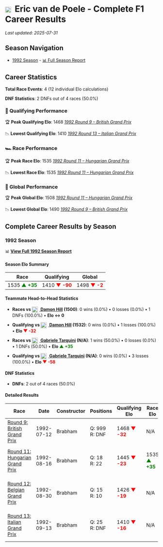# <img src="https://upload.wikimedia.org/wikipedia/commons/6/65/Flag_of_Belgium.svg" alt="Belgium" width="20" height="auto" style="vertical-align: middle; margin-right: 5px;" onerror="this.outerHTML='🇧🇪'; this.style.marginRight='5px';"/> Eric van de Poele - Complete F1 Career Results

*Last updated: 2025-07-31*

## Season Navigation

- [1992 Season](#1992-season) - [📊 Full Season Report](../seasons/1992-season-report)

## Career Statistics

**Total Race Events**: 4 (12 individual Elo calculations)

**DNF Statistics**: 2 DNFs out of 4 races (50.0%)

### 🏁 Qualifying Performance

🏆 **Peak Qualifying Elo**: 1468
   *[1992 Round 9 – British Grand Prix](../seasons/1992-season-report#round-9-british-grand-prix)*

📉 **Lowest Qualifying Elo**: 1410
   *[1992 Round 13 – Italian Grand Prix](../seasons/1992-season-report#round-13-italian-grand-prix)*

### 🏎️ Race Performance

🏆 **Peak Race Elo**: 1535
   *[1992 Round 11 – Hungarian Grand Prix](../seasons/1992-season-report#round-11-hungarian-grand-prix)*

📉 **Lowest Race Elo**: 1535
   *[1992 Round 11 – Hungarian Grand Prix](../seasons/1992-season-report#round-11-hungarian-grand-prix)*

### 🌟 Global Performance

🏆 **Peak Global Elo**: 1508
   *[1992 Round 11 – Hungarian Grand Prix](../seasons/1992-season-report#round-11-hungarian-grand-prix)*

📉 **Lowest Global Elo**: 1490
   *[1992 Round 9 – British Grand Prix](../seasons/1992-season-report#round-9-british-grand-prix)*


## Complete Career Results by Season

### 1992 Season

📊 **[View Full 1992 Season Report](../seasons/1992-season-report)**

#### Season Elo Summary

| Race | Qualifying | Global |
|------|------------|--------|
| 1535 **<span style="color: green;">▲ +35</span>** | 1410 **<span style="color: red;">▼ -90</span>** | 1498 **<span style="color: red;">▼ -2</span>** |

#### Teammate Head-to-Head Statistics

- **Races vs [<img src="https://upload.wikimedia.org/wikipedia/commons/thumb/8/83/Flag_of_the_United_Kingdom_%283-5%29.svg/512px-Flag_of_the_United_Kingdom_%283-5%29.svg.png?20250726143817" alt="United Kingdom" width="20" height="auto" style="vertical-align: middle; margin-right: 5px;" onerror="this.outerHTML='🇬🇧'; this.style.marginRight='5px';"/> Damon Hill](damon-hill) (1500)**: 0 wins (0.0%) • 0 losses (0.0%) • 1 DNFs (100.0%) • **Elo ↔ 0**
- **Qualifying vs [<img src="https://upload.wikimedia.org/wikipedia/commons/thumb/8/83/Flag_of_the_United_Kingdom_%283-5%29.svg/512px-Flag_of_the_United_Kingdom_%283-5%29.svg.png?20250726143817" alt="United Kingdom" width="20" height="auto" style="vertical-align: middle; margin-right: 5px;" onerror="this.outerHTML='🇬🇧'; this.style.marginRight='5px';"/> Damon Hill](damon-hill) (1532)**: 0 wins (0.0%) • 1 losses (100.0%) • **Elo **<span style="color: red;">▼ -32</span>****

- **Races vs [<img src="https://upload.wikimedia.org/wikipedia/commons/0/03/Flag_of_Italy.svg" alt="Italy" width="20" height="auto" style="vertical-align: middle; margin-right: 5px;" onerror="this.outerHTML='🇮🇹'; this.style.marginRight='5px';"/> Gabriele Tarquini](gabriele-tarquini) (N/A)**: 1 wins (50.0%) • 0 losses (0.0%) • 1 DNFs (50.0%) • **Elo **<span style="color: green;">▲ +35</span>****
- **Qualifying vs [<img src="https://upload.wikimedia.org/wikipedia/commons/0/03/Flag_of_Italy.svg" alt="Italy" width="20" height="auto" style="vertical-align: middle; margin-right: 5px;" onerror="this.outerHTML='🇮🇹'; this.style.marginRight='5px';"/> Gabriele Tarquini](gabriele-tarquini) (N/A)**: 0 wins (0.0%) • 3 losses (100.0%) • **Elo **<span style="color: red;">▼ -58</span>****


#### DNF Statistics

- **DNFs**: 2 out of 4 races (50.0%)

#### Detailed Results

| Race | Date | Constructor | Positions | Qualifying Elo | Race Elo | Global Elo | Teammate |
|------|------|-------------|-----------|----------------|----------|------------|----------|
| [Round 9: British Grand Prix](../seasons/1992-season-report#round-9-british-grand-prix) | 1992-07-12 | Brabham | Q: 999<br/>R: DNF | 1468 **<span style="color: red;">▼ -32</span>** | N/A | 1490 **<span style="color: red;">▼ -10</span>** | [<img src="https://upload.wikimedia.org/wikipedia/commons/thumb/8/83/Flag_of_the_United_Kingdom_%283-5%29.svg/512px-Flag_of_the_United_Kingdom_%283-5%29.svg.png?20250726143817" alt="United Kingdom" width="20" height="auto" style="vertical-align: middle; margin-right: 5px;" onerror="this.outerHTML='🇬🇧'; this.style.marginRight='5px';"/> Damon Hill](damon-hill)<br/>Q: 26<br/>R: 16 |
| [Round 11: Hungarian Grand Prix](../seasons/1992-season-report#round-11-hungarian-grand-prix) | 1992-08-16 | Brabham | Q: 18<br/>R: 22 | 1445 **<span style="color: red;">▼ -23</span>** | 1535 **<span style="color: green;">▲ +35</span>** | 1508 **<span style="color: green;">▲ +18</span>** | [<img src="https://upload.wikimedia.org/wikipedia/commons/0/03/Flag_of_Italy.svg" alt="Italy" width="20" height="auto" style="vertical-align: middle; margin-right: 5px;" onerror="this.outerHTML='🇮🇹'; this.style.marginRight='5px';"/> Gabriele Tarquini](gabriele-tarquini)<br/>Q: N/A<br/>R: N/A |
| [Round 12: Belgian Grand Prix](../seasons/1992-season-report#round-12-belgian-grand-prix) | 1992-08-30 | Brabham | Q: 15<br/>R: 10 | 1426 **<span style="color: red;">▼ -19</span>** | N/A | 1502 **<span style="color: red;">▼ -6</span>** | [<img src="https://upload.wikimedia.org/wikipedia/commons/0/03/Flag_of_Italy.svg" alt="Italy" width="20" height="auto" style="vertical-align: middle; margin-right: 5px;" onerror="this.outerHTML='🇮🇹'; this.style.marginRight='5px';"/> Gabriele Tarquini](gabriele-tarquini)<br/>Q: N/A<br/>R: N/A |
| [Round 13: Italian Grand Prix](../seasons/1992-season-report#round-13-italian-grand-prix) | 1992-09-13 | Brabham | Q: 25<br/>R: DNF | 1410 **<span style="color: red;">▼ -16</span>** | N/A | 1498 **<span style="color: red;">▼ -5</span>** | [<img src="https://upload.wikimedia.org/wikipedia/commons/0/03/Flag_of_Italy.svg" alt="Italy" width="20" height="auto" style="vertical-align: middle; margin-right: 5px;" onerror="this.outerHTML='🇮🇹'; this.style.marginRight='5px';"/> Gabriele Tarquini](gabriele-tarquini)<br/>Q: N/A<br/>R: N/A |

